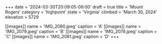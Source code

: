 +++
date = '2024-03-30T20:09:05-06:00'
draft = true
title = 'Mount Rogers'
category = 'highpoint'
state = 'Virginia'
climbed = 'March 30, 2024'
elevation = 5729

[[images]]
name = 'IMG_2080.jpeg'
caption = 'A'
[[images]]
name = 'IMG_2079.jpeg'
caption = 'B'
[[images]]
name = 'IMG_2078.jpeg'
caption = 'C'
[[images]]
name = 'IMG_2081.jpeg'
caption = 'D'
+++
